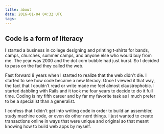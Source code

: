 ```yaml
---
title: about
date: 2016-01-04 04:32 UTC
tags:
---
```


## Code is a form of literacy

I started a business in college designing and printing t-shirts for bands, camps, churches, summer camps, and anyone else who would buy from me. The year was 2000 and the dot com bubble had just burst. So I decided to pass on the fad they called the web.

Fast forward 8 years when I started to realize that the web didn't die. I started to see how code became a new literacy. Once I viewed it that way, the fact that I couldn't read or write made me feel almost claustrophobic. I started dabbling with Rails and it took me four years to decide to do it full time. Coding is my fifth career and by far my favorite task as I much prefer to be a specialist than a generalist.

I confess that I didn't get into writing code in order to build an assembler, study machine code, or even do other nerd things. I just wanted to create transactions online in ways that were unique and original so that meant knowing how to build web apps by myself.
